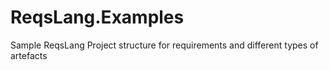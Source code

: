 ﻿# ReqsLang.Examples

Sample ReqsLang Project structure for requirements and different types of artefacts